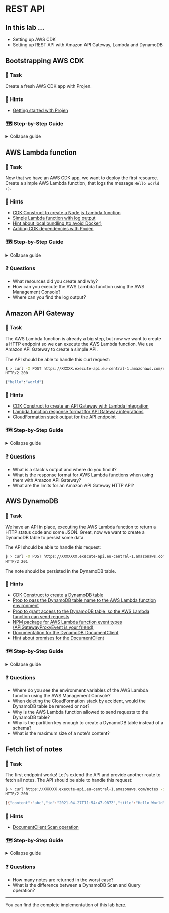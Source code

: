 # REST API

## In this lab …

- Setting up AWS CDK
- Setting up REST API with Amazon API Gateway, Lambda and DynamoDB

## Bootstrapping AWS CDK

### 📝 Task

Create a fresh AWS CDK app with Projen.

### 🔎 Hints

- [Getting started with Projen](https://github.com/projen/projen#getting-started)

### 🗺  Step-by-Step Guide

<details>
<summary>Collapse guide</summary>

1. Create a new folder `notes-api`, so:
   ```bash
   mkdir notes-api
   ```
1. Step into the folder, so:
   ```bash
   cd notes-api
   ```
1. Init AWS CDK with Projen:
   ```bash
   npx projen@latest new awscdk-app-ts --package-manager 'NPM' --github false --no-git
   ```
1. Go to the file `./src/main.ts` and rename the stack, like so:
  ```typescript
  new MyStack(app, 'my-stack-$MY_NAME', { env: devEnv });
  ```
1. Deploy the CloudFormation stack:
   ```bash
   npm run deploy
   ```

</details>

## AWS Lambda function

### 📝 Task

Now that we have an AWS CDK app, we want to deploy the first resource. Create a simple AWS Lambda function, that logs the message `Hello world :)`.

### 🔎 Hints

- [CDK Construct to create a Node.js Lambda function](https://docs.aws.amazon.com/cdk/api/latest/docs/aws-lambda-nodejs-readme.html#nodejs-function)
- [Simple Lambda function with log output](https://docs.aws.amazon.com/lambda/latest/dg/nodejs-logging.html)
- [Hint about local bundling (to avoid Docker)](https://docs.aws.amazon.com/cdk/api/latest/docs/aws-lambda-nodejs-readme.html#local-bundling)
- [Adding CDK dependencies with Projen](https://github.com/projen/projen/blob/main/API.md#class-awscdktypescriptapp--)

### 🗺  Step-by-Step Guide

<details>
<summary>Collapse guide</summary>

1. Create a new file for the AWS Lambda function:
   ```bash
   touch ./src/main.put-note.ts 
   ```
1. Add the following code to the file:
   ```typescript
   export const handler = async () => {
     console.log("Hello World :)");
   };
   ```
1. Add cdk dependencies in the `.projenrc.js` configuration:
   ```js
   // …
   const project = new AwsCdkTypeScriptApp({
     // …
     devDeps: [
       'esbuild@0',
     ],
     cdkDependencies: [
       '@aws-cdk/aws-lambda-nodejs',
     ],
   });
   // …
   ```
1. Run `npm run projen` to install the new dependencies and re-generate the auto-generated files.
1. Update the CloudFormation stack, so `./src/main.ts`:
   ```typescript
   // … (more imports)
   import * as lambdaNodeJs from "@aws-cdk/aws-lambda-nodejs";

   export class MyStack extends Stack {
     constructor(scope: Construct, id: string, props: StackProps = {}) {
       super(scope, id, props);

       new lambdaNodeJs.NodejsFunction(this, "put-note");
     }
   }

   // …
   ```
1. Deploy the latest changes: `npm run deploy`

</details>

### ❓ Questions

- What resources did you create and why?
- How can you execute the AWS Lambda function using the AWS Management Console?
- Where can you find the log output?

## Amazon API Gateway

### 📝 Task

The AWS Lambda function is already a big step, but now we want to create a HTTP endpoint so we can execute the AWS Lambda function. We use Amazon API Gateway to create a simple API.

The API should be able to handle this curl request:

```bash
$ > curl -X POST https://XXXXX.execute-api.eu-central-1.amazonaws.com/notes
HTTP/2 200

{"hello":"world"}
```

### 🔎 Hints

- [CDK Construct to create an API Gateway with Lambda integration](https://docs.aws.amazon.com/cdk/api/latest/docs/aws-apigatewayv2-readme.html#defining-http-apis)
- [Lambda function response format for API Gateway integrations](https://docs.aws.amazon.com/apigateway/latest/developerguide/http-api-develop-integrations-lambda.html#http-api-develop-integrations-lambda.response)
- [CloudFormation stack output for the API endpoint](https://docs.aws.amazon.com/cdk/api/latest/docs/core-readme.html#stack-outputs)

### 🗺  Step-by-Step Guide

<details>
<summary>Collapse guide</summary>

1. Extend the list of CDK dependencies in the `.projenrc.js` configuration:
   ```js
   // …
   const project = new AwsCdkTypeScriptApp({
     // …
     cdkDependencies: [
       // … (previous dependencies)
       '@aws-cdk/aws-apigatewayv2',
       '@aws-cdk/aws-apigatewayv2-integrations',
     ],
     // …
   });
   // …
   ```
1. Run `npm run projen` to install the new dependencies and re-generate the auto-generated files.
1. Update the CloudFormation stack, so `./src/main.ts`:
   ```typescript
   // … (more imports)
   import * as apigateway from '@aws-cdk/aws-apigatewayv2';
   import * as apigatewayIntegrations from '@aws-cdk/aws-apigatewayv2-integrations';
   import { App, Construct, Stack, StackProps, CfnOutput } from '@aws-cdk/core';

   export class MyStack extends Stack {
     constructor(scope: Construct, id: string, props: StackProps = {}) {
       super(scope, id, props);

       const putNote = new lambdaNodeJs.NodejsFunction(this, "put-note");

       const putNoteIntegration = new apigatewayIntegrations.LambdaProxyIntegration({
         handler: putNote,
       });

       const httpApi = new apigateway.HttpApi(this, 'http-api');

       httpApi.addRoutes({
         path: '/notes',
         methods: [apigateway.HttpMethod.POST],
         integration: putNoteIntegration,
       });

       new CfnOutput(this, 'URL', { value: httpApi.apiEndpoint });
     }
   }

   // …
   ```
1. Update the AWS Lambda function, so `./src/main.put-note.ts`:
   ```typescript
   export const handler = async () => {
     console.log('Hello World :)');

     return {
       statusCode: 200,
       body: JSON.stringify({ hello: 'world' }),
     };
   };
   ```
1. Deploy the latest changes:
   ```bash
   npm run deploy
   ```
1. Copy the endpoint URL from the output of the deployment and run the following request to send a HTTP request:
   ```bash
   curl -X POST https://XXXXX.execute-api.eu-central-1.amazonaws.com/notes
   ```

</details>

### ❓ Questions

- What is a stack's output and where do you find it?
- What is the response format for AWS Lambda functions when using them with Amazon API Gateway?
- What are the limits for an Amazon API Gateway HTTP API?

## AWS DynamoDB

### 📝 Task

We have an API in place, executing the AWS Lambda function to return a HTTP status code and some JSON. Great, now we want to create a DynamoDB table to persist some data.

The API should be able to handle this request:

```bash
$ > curl -X POST https://XXXXXXX.execute-api.eu-central-1.amazonaws.com/notes --data '{ "title": "Hello World", "content": "abc" }' -H 'Content-Type: application/json' -i
HTTP/2 201
```

The note should be persisted in the DynamoDB table.

### 🔎 Hints

- [CDK Construct to create a DynamoDB table](https://docs.aws.amazon.com/cdk/api/latest/docs/aws-dynamodb-readme.html)
- [Prop to pass the DynamoDB table name to the AWS Lambda function environment](https://docs.aws.amazon.com/cdk/api/latest/docs/@aws-cdk_aws-lambda-nodejs.NodejsFunction.html#environment)
- [Prop to grant access to the DynamoDB table, so the AWS Lambda function can send requests](https://docs.aws.amazon.com/cdk/api/latest/docs/@aws-cdk_aws-dynamodb.Table.html#grantgrantee-actions)
- [NPM package for AWS Lambda function event types (APIGatewayProxyEvent is your friend)](https://www.npmjs.com/package/@types/aws-lambda)
- [Documentation for the DynamoDB DocumentClient](https://docs.aws.amazon.com/AWSJavaScriptSDK/latest/AWS/DynamoDB/DocumentClient.html#put-property)
- [Hint about promises for the DocumentClient](https://docs.aws.amazon.com/sdk-for-javascript/v2/developer-guide/using-promises.html)

### 🗺  Step-by-Step Guide

<details>
<summary>Collapse guide</summary>

1. Extend the list of dependencies in the `.projenrc.js` configuration:
   ```js
   // …
   const project = new AwsCdkTypeScriptApp({
     // …
     cdkDependencies: [
       // … (previous dependencies)
       '@aws-cdk/aws-dynamodb',
     ],
     deps: [
       'aws-sdk',
     ],
     devDeps: [
       'esbuild@0',
       '@types/aws-lambda',
     ],
     // …
   });
   // …
   ```
1. Run `npm run projen` to install the new dependencies and re-generate the auto-generated files.
1. Extend the CloudFormation stack, so `./src/main.ts`:
   ```typescript
   // … (more imports)
   import * as dynamodb from '@aws-cdk/aws-dynamodb';

   export class MyStack extends Stack {
     constructor(scope: Construct, id: string, props: StackProps = {}) {
       super(scope, id, props);

       const notesTable = new dynamodb.Table(this, 'notes-table', {
         partitionKey: { name: 'id', type: dynamodb.AttributeType.STRING },
       });

       const putNote = new lambdaNodeJs.NodejsFunction(this, 'put-note', {
         environment: {
           TABLE_NAME: notesTable.tableName,
         },
       });

       notesTable.grant(putNote, 'dynamodb:PutItem');

       // … (more resources)
     }
   }

   // …
   ```
1. Update the AWS Lambda function:
   ```typescript
   import * as AWS from 'aws-sdk';

   export const handler = async (event: AWSLambda.APIGatewayProxyEvent) => {
     const DB = new AWS.DynamoDB.DocumentClient();

     const body = JSON.parse(event.body || '{}');

     if (!body.title || !body.content) {
       return {
         statusCode: 400,
       };
     }

     await DB.put({
       Item: {
         id: new Date().toISOString(),
         title: body.title,
         content: body.content,
       },
       TableName: process.env.TABLE_NAME!,
     }).promise();

     return {
       statusCode: 201,
     };
   };
   ```
1. Deploy the latest changes:
   ```bash
   npm run deploy
   ```
1. Send a HTTP request with your endpoint url:
   ```bash
   curl -X POST https://XXXXXX.execute-api.eu-central-1.amazonaws.com/notes --data '{ "title": "Hello World", "content": "abc" }' -H 'Content-Type: application/json' -i
   ```
1. Ideally, your first note is stored in the DynamoDB table! 🎉

</details>

### ❓ Questions

- Where do you see the environment variables of the AWS Lambda function using the AWS Management Console?
- When deleting the CloudFormation stack by accident, would the DynamoDB table be removed or not?
- Why is the AWS Lambda function allowed to send requests to the DynamoDB table?
- Why is the partition key enough to create a DynamoDB table instead of a schema?
- What is the maximum size of a note's content?

## Fetch list of notes

### 📝 Task

The first endpoint works! Let's extend the API and provide another route to fetch all notes. The API should be able to handle this request:

```bash
$ > curl https://XXXXXX.execute-api.eu-central-1.amazonaws.com/notes -i
HTTP/2 200

[{"content":"abc","id":"2021-04-27T11:54:47.987Z","title":"Hello World"}]
```

### 🔎 Hints

- [DocumentClient Scan operation](https://docs.aws.amazon.com/AWSJavaScriptSDK/latest/AWS/DynamoDB/DocumentClient.html#scan-property)

### 🗺  Step-by-Step Guide

<details>
<summary>Collapse guide</summary>

1. Extend the CloudFormation stack, so `./src/main.ts` becomes:
   ```typescript
   // … (imports)

   export class MyStack extends Stack {
     constructor(scope: Construct, id: string, props: StackProps = {}) {
       super(scope, id, props);

       // … (more resources)

       const listNotes = new lambdaNodeJs.NodejsFunction(this, 'list-notes', {
         environment: {
           TABLE_NAME: notesTable.tableName,
         },
       });

       notesTable.grant(listNotes, 'dynamodb:Scan');

       const listNotesIntegration = new apigatewayIntegrations.LambdaProxyIntegration({
         handler: listNotes,
       });

       httpApi.addRoutes({
         path: '/notes',
         methods: [apigateway.HttpMethod.GET],
         integration: listNotesIntegration,
       });

       // … (more resources)
     }
   }

   // …
   ```
1. Create a new file for the second AWS Lambda function:
   ```bash
   touch src/main.list-notes.ts
   ```
1. Add the following code to the file:
   ```typescript
   import * as AWS from 'aws-sdk';

   export const handler = async () => {
     const DB = new AWS.DynamoDB.DocumentClient();

     const response = await DB.scan({
       TableName: process.env.TABLE_NAME!,
     }).promise();

     return {
       statusCode: 200,
       body: JSON.stringify(response.Items),
     };
   };
   ```
1. Deploy the latest changes:
   ```bash
   npm run deploy
   ```
1. Run the following request with your endpoint URL:
   ```bash
   curl https://XXXXXX.execute-api.eu-central-1.amazonaws.com/notes
   ```

</details>

### ❓ Questions

- How many notes are returned in the worst case?
- What is the difference between a DynamoDB Scan and Query operation?

---

You can find the complete implementation of this lab [here](https://github.com/superluminar-io/serverless-workshop/tree/main/packages/lab1).
